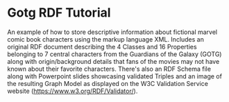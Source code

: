 # Gotg RDF Tutorial
An example of how to store descriptive information about fictional marvel comic book characters using the markup language XML. Includes an original RDF document describing the 4 Classes and 16 Properties belonging to 7 central characters from the Guardians of the Galaxy (GOTG) along with origin/background details that fans of the movies may not have known about their favorite characters. There's also an RDF Schema file along with Powerpoint slides showcasing validated Triples and an image of the resulting Graph Model as displayed on the W3C Validation Service website (https://www.w3.org/RDF/Validator/).
